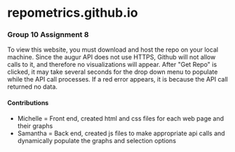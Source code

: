 # repometrics.github.io
### Group 10 Assignment 8

To view this website, you must download and host the repo on your local machine.  Since the augur API does not use HTTPS, Github will not allow calls to it, and therefore no visualizations will appear.  After "Get Repo" is clicked, it may take several seconds for the drop down menu to populate while the API call processes.  If a red error appears, it is because the API call returned no data.

#### Contributions
- Michelle = Front end, created html and css files for each web page and their graphs
- Samantha = Back end, created js files to make appropriate api calls and dynamically populate the graphs and selection options
